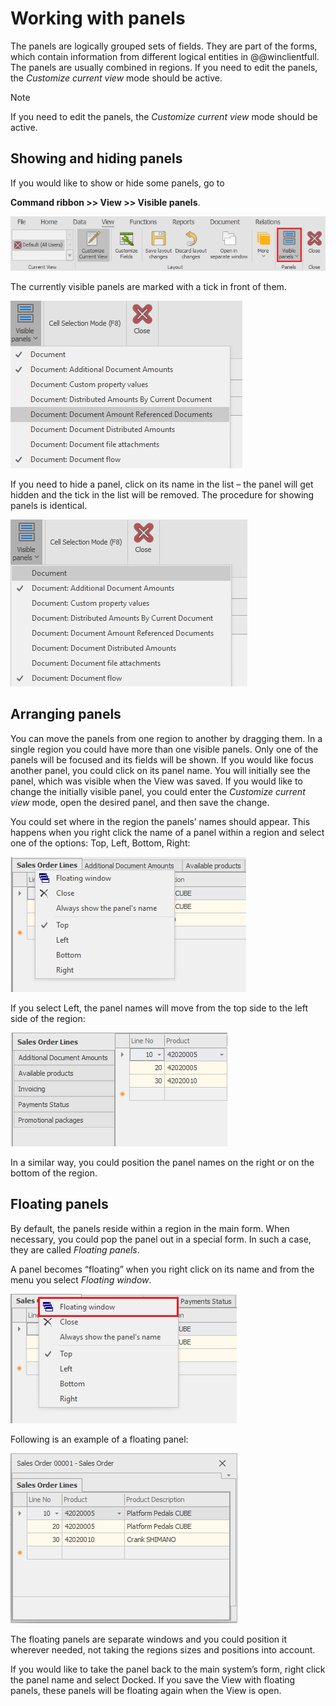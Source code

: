 # Working with panels 

The panels are logically grouped sets of fields. They are part of the forms, which contain information from different logical entities in @@winclientfull. The panels are usually combined in regions. If you need to edit the panels, the *Customize current view* mode should be active.

> [!NOTE]
> If you need to edit the panels, the *Customize current view* mode should be active.

## Showing and hiding panels

If you would like to show or hide some panels, go to 


**Command ribbon >> View >> Visible panels**.

![Visible Panels](visible-panels.png)

The currently visible panels are marked with a tick in front of them.

![Hide Panel](hide-panel.png)
 
If you need to hide a panel, click on its name in the list – the panel will get hidden and the tick in the list will be removed. The procedure for showing panels is identical.

![Show Panel](show-panel.png)

## Arranging panels

You can move the panels from one region to another by dragging them. In a single region you could have more than one visible panels. Only one of the panels will be focused and its fields will be shown. If you would like focus another panel, you could click on its panel name. You will initially see the panel, which was visible when the View was saved. If you would like to change the initially visible panel, you could enter the *Customize current view* mode, open the desired panel, and then save the change. 

You could set where in the region the panels’ names should appear. This happens when you right click the name of a panel within a region and select one of the options: Top, Left, Bottom, Right:

![Panel Position](panel-position.png)

If you select Left, the panel names will move from the top side to the left side of the region:
 
![Panel Left Position](panel-left-position.png)

In a similar way, you could position the panel names on the right or on the bottom of the region.

## Floating panels

By default, the panels reside within a region in the main form. When necessary, you could pop the panel out in a special form. In such a case, they are called 
*Floating panels*.

A panel becomes “floating” when you right click on its name and from the menu you select *Floating window*.
 
![Floating Panels](floating-panels.png)
 
Following is an example of a floating panel:

![Floating Window](floating-window.png)

The floating panels are separate windows and you could position it wherever needed, not taking the regions sizes and positions into account.

If you would like to take the panel back to the main system’s form, right click the panel name and select Docked. If you save the View with floating panels, these panels will be floating again when the View is open.

